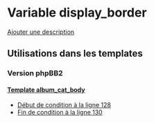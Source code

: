 # Variable display_border
[Ajouter une description](https://fa-tvars.appspot.com/var/display_border)

## Utilisations dans les templates

### Version phpBB2

#### [Template album_cat_body](subsilver/album_cat_body.md)
* [Début de condition &agrave; la ligne 128](../subsilver/album_cat_body.tpl#L128)
* [Fin de condition &agrave; la ligne 130](../subsilver/album_cat_body.tpl#L130)